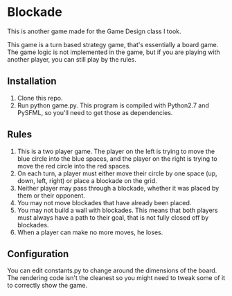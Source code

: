 Blockade
==========
This is another game made for the Game Design class I took.

This game is a turn based strategy game, that's essentially a board game. The game logic is not implemented in the game, but if you are playing with another player, you can still play by the rules.

Installation
------------

1. Clone this repo.
2. Run python game.py. This program is compiled with Python2.7 and PySFML, so you'll need to get those as dependencies.

Rules
--------
1. This is a two player game. The player on the left is trying to move the blue circle into the blue spaces, and the player on the right is trying to move the red circle into the red spaces.
2. On each turn, a player must either move their circle by one space (up, down, left, right) or place a blockade on the grid.
3. Neither player may pass through a blockade, whether it was placed by them or their opponent.
4. You may not move blockades that have already been placed.
5. You may not build a wall with blockades. This means that both players must always have a path to their goal, that is not fully closed off by blockades.
6. When a player can make no more moves, he loses.

Configuration
-------------

You can edit constants.py to change around the dimensions of the board. The rendering code isn't the cleanest so you might need to tweak some of it to correctly show the game.
